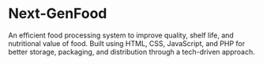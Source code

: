 # Next-GenFood
An efficient food processing system to improve quality, shelf life, and nutritional value of food. Built using HTML, CSS, JavaScript, and PHP for better storage, packaging, and distribution through a tech-driven approach.
